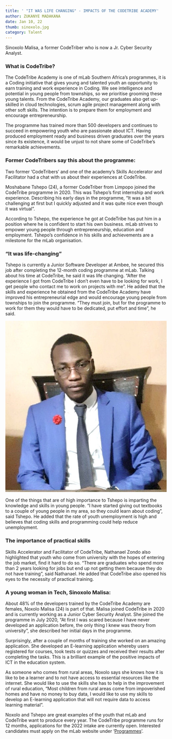 ```yaml
---
title: ' "IT WAS LIFE CHANGING" - IMPACTS OF THE CODETRIBE ACADEMY'
author: ZUKANYE MADAKANA
date: Jan 10, 22
thumb: sinoxolo.jpg
category: Talent
---
```



<!--StartFragment-->

Sinoxolo Malisa, a former CodeTriber who is now a Jr. Cyber Security Analyst.

<!--EndFragment-->

<!--StartFragment-->

### What is CodeTribe?

<!--EndFragment-->

<!--StartFragment-->

The CodeTribe Academy is one of mLab Southern Africa’s programmes, it is a Coding initiative that gives young and talented youth an opportunity to earn training and work experience in Coding. We see intelligence and potential in young people from townships, so we prioritise grooming these young talents. From the CodeTribe Academy, our graduates also get up-skilled in cloud technologies, scrum agile project management along with other soft skills. The intention is to prepare them for employment and encourage entrepreneurship. 

<!--EndFragment-->

<!--StartFragment-->

The programme has trained more than 500 developers and continues to succeed in empowering youth who are passionate about ICT. Having produced employment ready and business driven graduates over the years since its existence, it would be unjust to not share some of CodeTribe’s remarkable achievements.

<!--EndFragment-->

<!--StartFragment-->

### Former CodeTribers say this about the programme:

<!--EndFragment-->

<!--StartFragment-->

Two former ‘CodeTribers’ and one of the academy’s Skills Accelerator and Facilitator had a chat with us about their experiences at CodeTribe. 

<!--EndFragment-->

<!--StartFragment-->

Moshabane Tshepo (24), a former CodeTriber from Limpopo joined the CodeTribe programme in 2020. This was Tshepo’s first internship and work experience. Describing his early days in the programme, “It was a bit challenging at first but I quickly adjusted and it was quite nice even though it was virtual”. 

<!--EndFragment-->

<!--StartFragment-->

According to Tshepo, the experience he got at CodeTribe has put him in a position where he is confident to start his own business. mLab strives to empower young people through entrepreneurship, education and employment. Tshepo’s confidence in his skills and achievements are a milestone for the mLab organisation.

<!--EndFragment-->

<!--StartFragment-->

### “It was life-changing”

<!--EndFragment-->

<!--StartFragment-->

Tshepo is currently a Junior Software Developer at Ambee, he secured this job after completing the 12-month coding programme at mLab. Talking about his time at CodeTribe, he said it was life changing. “After the experience I got from CodeTribe I don’t even have to be looking for work, I get people who contact me to work on projects with me”. He added that the skills and experience he obtained from the CodeTribe Academy have improved his entrepreneurial edge and would encourage young people from townships to join the programme. “They must join, but for the programme to work for them they would have to be dedicated, put effort and time”, he said. 

<!--EndFragment-->

![Tshepo Moshabane, a former CodeTriber who is now a Jr. Software Developer.](tshepo-tears.jpg "Tshepo Moshabane")

<!--StartFragment-->

One of the things that are of high importance to Tshepo is imparting the knowledge and skills in young people. “I have started giving out textbooks to a couple of young people in my area, so they could learn about coding”, said Tshepo. He added that the rate of youth unemployment is high and believes that coding skills and programming could help reduce unemployment.

<!--EndFragment-->

<!--StartFragment-->

### The importance of practical skills

<!--EndFragment-->

<!--StartFragment-->

Skills Accelerator and Facilitator of CodeTribe, Nathanael Zondo also highlighted that youth who come from university with the hopes of entering the job market, find it hard to do so. “There are graduates who spend more than 2 years looking for jobs but end up not getting them because they do not have training”, said Nathanael. He added that CodeTribe also opened his eyes to the necessity of practical training.

<!--EndFragment-->

<!--StartFragment-->

### A young woman in Tech, Sinoxolo Malisa:

<!--EndFragment-->

<!--StartFragment-->

About 48% of the developers trained by the CodeTribe Academy are females, Noxolo Malisa (24) is part of that. Malisa joined CodeTribe in 2020 and is currently working as a Junior Cyber Security Analyst. She joined the programme in July 2020, “At first I was scared because I have never developed an application before, the only thing I knew was theory from university”, she described her initial days in the programme. 

<!--EndFragment-->

<!--StartFragment-->

Surprisingly, after a couple of months of training she worked on an amazing application. She developed an E-learning application whereby users registered for courses, took tests or quizzes and received their results after completing the tasks. This is a brilliant example of the positive impacts of ICT in the education system. 

<!--EndFragment-->

<!--StartFragment-->

As someone who comes from rural areas, Noxolo says she knows how it is like to be a learner and to not have access to essential resources like the internet. She would like to use the skills she has to help in the improvement of rural education, “Most children from rural areas come from impoverished homes and have no money to buy data, I would like to use my skills to develop an E-learning application that will not require data to access learning material”. 

<!--EndFragment-->

<!--StartFragment-->

Noxolo and Tshepo are great examples of the youth that mLab and CodeTribe want to produce every year. The CodeTribe programme runs for 12 months, applications for the 2022 intake are currently open. Interested candidates must apply on the mLab website under ‘[Programmes](https://mlab.co.za/programmes/)’. 

<!--EndFragment-->